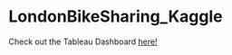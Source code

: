 # LondonBikeSharing_Kaggle

Check out the Tableau Dashboard [here!](https://public.tableau.com/views/LondonBikeSharing_17086681047130/Dashboard1?:language=en-US&:sid=&:display_count=n&:origin=viz_share_link)
